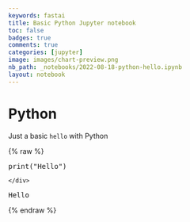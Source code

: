 ```yaml
---
keywords: fastai
title: Basic Python Jupyter notebook
toc: false 
badges: true
comments: true
categories: [jupyter]
image: images/chart-preview.png
nb_path: _notebooks/2022-08-18-python-hello.ipynb
layout: notebook
---
```


<!--
#################################################
### THIS FILE WAS AUTOGENERATED! DO NOT EDIT! ###
#################################################
# file to edit: _notebooks/2022-08-18-python-hello.ipynb
-->

<div class="container" id="notebook-container">
        
<div class="cell border-box-sizing text_cell rendered"><div class="inner_cell">
<div class="text_cell_render border-box-sizing rendered_html">
<h1 id="Python">Python<a class="anchor-link" href="#Python"> </a></h1><p>Just a basic <code>hello</code> with Python</p>

</div>
</div>
</div>
    {% raw %}
    
<div class="cell border-box-sizing code_cell rendered">
<div class="input">

<div class="inner_cell">
    <div class="input_area">
<div class=" highlight hl-ipython3"><pre><span></span><span class="nb">print</span><span class="p">(</span><span class="s2">&quot;Hello&quot;</span><span class="p">)</span>
</pre></div>

    </div>
</div>
</div>

<div class="output_wrapper">
<div class="output">

<div class="output_area">

<div class="output_subarea output_stream output_stdout output_text">
<pre>Hello
</pre>
</div>
</div>

</div>
</div>

</div>
    {% endraw %}

</div>
 

